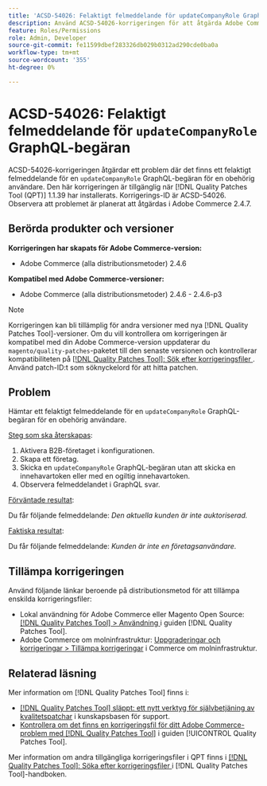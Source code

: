 ```yaml
---
title: 'ACSD-54026: Felaktigt felmeddelande för updateCompanyRole GraphQL-begäran'
description: Använd ACSD-54026-korrigeringen för att åtgärda Adobe Commerce-problemet där det finns ett felaktigt felmeddelande för en updateCompanyRole GraphQL-begäran för en obehörig användare.
feature: Roles/Permissions
role: Admin, Developer
source-git-commit: fe11599dbef283326db029b0312ad290cde0ba0a
workflow-type: tm+mt
source-wordcount: '355'
ht-degree: 0%

---
```


# ACSD-54026: Felaktigt felmeddelande för `updateCompanyRole` GraphQL-begäran

ACSD-54026-korrigeringen åtgärdar ett problem där det finns ett felaktigt felmeddelande för en `updateCompanyRole` GraphQL-begäran för en obehörig användare. Den här korrigeringen är tillgänglig när [!DNL Quality Patches Tool (QPT)] 1.1.39 har installerats. Korrigerings-ID är ACSD-54026. Observera att problemet är planerat att åtgärdas i Adobe Commerce 2.4.7.

## Berörda produkter och versioner

**Korrigeringen har skapats för Adobe Commerce-version:**

* Adobe Commerce (alla distributionsmetoder) 2.4.6

**Kompatibel med Adobe Commerce-versioner:**

* Adobe Commerce (alla distributionsmetoder) 2.4.6 - 2.4.6-p3

>[!NOTE]
>
>Korrigeringen kan bli tillämplig för andra versioner med nya [!DNL Quality Patches Tool]-versioner. Om du vill kontrollera om korrigeringen är kompatibel med din Adobe Commerce-version uppdaterar du `magento/quality-patches`-paketet till den senaste versionen och kontrollerar kompatibiliteten på [[!DNL Quality Patches Tool]: Sök efter korrigeringsfiler ](https://experienceleague.adobe.com/tools/commerce-quality-patches/index.html?lang=sv-SE). Använd patch-ID:t som söknyckelord för att hitta patchen.

## Problem

Hämtar ett felaktigt felmeddelande för en `updateCompanyRole` GraphQL-begäran för en obehörig användare.

<u>Steg som ska återskapas</u>:

1. Aktivera B2B-företaget i konfigurationen.
1. Skapa ett företag.
1. Skicka en `updateCompanyRole` GraphQL-begäran utan att skicka en innehavartoken eller med en ogiltig innehavartoken.
1. Observera felmeddelandet i GraphQL svar.

<u>Förväntade resultat</u>:

Du får följande felmeddelande: *Den aktuella kunden är inte auktoriserad.*

<u>Faktiska resultat</u>:

Du får följande felmeddelande: *Kunden är inte en företagsanvändare.*

## Tillämpa korrigeringen

Använd följande länkar beroende på distributionsmetod för att tillämpa enskilda korrigeringsfiler:

* Lokal användning för Adobe Commerce eller Magento Open Source: [[!DNL Quality Patches Tool] > Användning ](/help/tools/quality-patches-tool/usage.md) i guiden [!DNL Quality Patches Tool].
* Adobe Commerce om molninfrastruktur: [Uppgraderingar och korrigeringar > Tillämpa korrigeringar](https://experienceleague.adobe.com/docs/commerce-cloud-service/user-guide/develop/upgrade/apply-patches.html?lang=sv-SE) i Commerce om molninfrastruktur.

## Relaterad läsning

Mer information om [!DNL Quality Patches Tool] finns i:

* [[!DNL Quality Patches Tool] släppt: ett nytt verktyg för självbetjäning av kvalitetspatchar](https://experienceleague.adobe.com/sv/docs/commerce-knowledge-base/kb/announcements/commerce-announcements/magento-quality-patches-released-new-tool-to-self-serve-quality-patches) i kunskapsbasen för support.
* [Kontrollera om det finns en korrigeringsfil för ditt Adobe Commerce-problem med  [!DNL Quality Patches Tool]](/help/tools/quality-patches-tool/patches-available-in-qpt/check-patch-for-magento-issue-with-magento-quality-patches.md) i guiden [!UICONTROL Quality Patches Tool].


Mer information om andra tillgängliga korrigeringsfiler i QPT finns i [[!DNL Quality Patches Tool]: Söka efter korrigeringsfiler ](https://experienceleague.adobe.com/tools/commerce-quality-patches/index.html?lang=sv-SE) i [!DNL Quality Patches Tool]-handboken.
